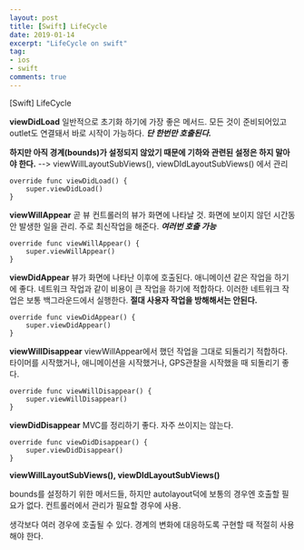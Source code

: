 ```yaml
---
layout: post
title: [Swift] LifeCycle
date: 2019-01-14
excerpt: "LifeCycle on swift"
tag:
- ios
- swift
comments: true
---
```


[Swift] LifeCycle

**viewDidLoad**
일반적으로 초기화 하기에 가장 좋은 메서드. 모든 것이 준비되어있고 outlet도 연결돼서 바로 시작이 가능하다.
**_단 한번만 호출된다._**

**하지만 아직 경계(bounds)가 설정되지 않았기 때문에 기하와 관련된 설정은 하지 말아야 한다.** 
--> viewWillLayoutSubViews(), viewDIdLayoutSubViews() 에서 관리
```
override func viewDidLoad() {
	super.viewDidLoad()
}
```

**viewWillAppear**
곧 뷰 컨트롤러의 뷰가 화면에 나타날 것. 화면에 보이지 않던 시간동안 발생한 일을 관리. 주로 최신작업을 해준다.
**_여러번 호출 가능_**

```
override func viewWillAppear() {
	super.viewWillAppear()
}
```

**viewDidAppear**
뷰가 화면에 나타난 이후에 호출된다. 애니메이션 같은 작업을 하기에 좋다.
네트워크 작업과 같이 비용이 큰 작업을 하기에 적합하다. 이러한 네트워크 작업은 보통 백그라운드에서 실행한다. 
**절대 사용자 작업을 방해해서는 안된다.**
```
override func viewDidAppear() {
	super.viewDidAppear()
}
```

**viewWillDisappear**
viewWillAppear에서 했던 작업을 그대로 되돌리기 적합하다. 
타이머를 시작했거나, 애니메이션을 시작했거나, GPS관찰을 시작했을 때 되돌리기 좋다.

```
override func viewWillDisappear() {
	super.viewWillDisappear()
}
```

**viewDidDisappear**
MVC를 정리하기 좋다. 자주 쓰이지는 않는다.

```
override func viewDidDisappear() {
	super.viewDidDisappear()
}
```

**viewWillLayoutSubViews(), viewDIdLayoutSubViews()** 

bounds를 설정하기 위한 메서드들, 하지만 autolayout덕에 보통의 경우엔 호출할 필요가 없다. 컨트롤러에서 관리가 필요할 경우에 사용.

생각보다 여러 경우에 호출될 수 있다. 경계의 변화에 대응하도록 구현할 때 적절히 사용해야 한다.